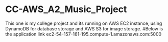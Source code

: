 # CC-AWS_A2_Music_Project
This one is my college project and its running on AWS EC2 instance, using DynamoDB for database storage and AWS S3 for image storage.
#Below is the application link
ec2-54-157-161-195.compute-1.amazonaws.com:5000
